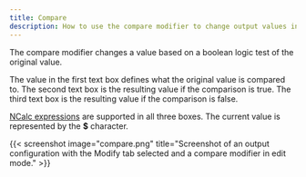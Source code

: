 ```yaml
---
title: Compare
description: How to use the compare modifier to change output values in MobiFlight.
---
```


The compare modifier changes a value based on a boolean logic test of the original value.

The value in the first text box defines what the original value is compared to. The second text box is the resulting value if the comparison is true. The third text box is the resulting value if the comparison is false.

[NCalc expressions](https://ncalc.github.io/ncalc/articles/index.html) are supported in all three boxes. The current value is represented by the **$** character.

{{< screenshot image="compare.png" title="Screenshot of an output configuration with the Modify tab selected and a compare modifier in edit mode." >}}
